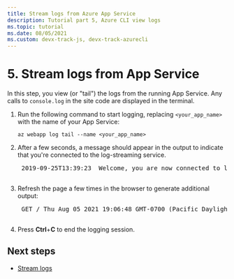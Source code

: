 ```yaml
---
title: Stream logs from Azure App Service
description: Tutorial part 5, Azure CLI view logs
ms.topic: tutorial
ms.date: 08/05/2021
ms.custom: devx-track-js, devx-track-azurecli
---
```


# 5. Stream logs from App Service

In this step, you view (or "tail") the logs from the running App Service. Any calls to `console.log` in the site code are displayed in the terminal.

1. Run the following command to start logging, replacing `<your_app_name>` with the name of your App Service:

    ```azurecli
    az webapp log tail --name <your_app_name>
    ```

1. After a few seconds, a message should appear in the output to indicate that you're connected to the log-streaming service.

    <pre>
    2019-09-25T13:39:23  Welcome, you are now connected to log-streaming service. The default timeout is 2 hours. Change the timeout with the App Setting SCM_LOGSTREAM_TIMEOUT (in seconds).
    </pre>

1. Refresh the page a few times in the browser to generate additional output:

    <pre>
    GET / Thu Aug 05 2021 19:06:48 GMT-0700 (Pacific Daylight Time)
    </pre>

1. Press **Ctrl**+**C** to end the logging session.

## Next steps

* [Stream logs](tutorial-vscode-azure-cli-node-06.md)